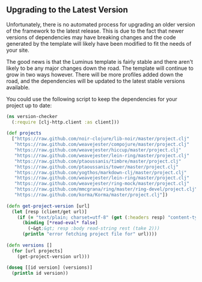 ## Upgrading to the Latest Version

Unfortunately, there is no automated process for upgrading an older version of the framework to the latest release.
This is due to the fact that newer versions of dependencies may have breaking changes and the code generated by
the template will likely have been modified to fit the needs of your site.

The good news is that the Luminus template is fairly stable and there aren't likely to be any major changes down the
road. The template will continue to grow in two ways however. There will be more profiles added down the road, and
the dependencies will be updated to the latest stable versions available.

You could use the following script to keep the dependencies for your project up to date:

```clojure
(ns version-checker
  (:require [clj-http.client :as client]))
 
(def projects
  ["https://raw.github.com/noir-clojure/lib-noir/master/project.clj"
   "https://raw.github.com/weavejester/compojure/master/project.clj"
   "https://raw.github.com/weavejester/hiccup/master/project.clj"
   "https://raw.github.com/weavejester/lein-ring/master/project.clj"
   "https://raw.github.com/ptaoussanis/timbre/master/project.clj"
   "https://raw.github.com/ptaoussanis/tower/master/project.clj"
   "https://raw.github.com/yogthos/markdown-clj/master/project.clj"
   "https://raw.github.com/weavejester/lein-ring/master/project.clj"
   "https://raw.github.com/weavejester/ring-mock/master/project.clj"
   "https://raw.github.com/mmcgrana/ring/master/ring-devel/project.clj"
   "https://raw.github.com/korma/Korma/master/project.clj"])
 
(defn get-project-version [url]
  (let [resp (client/get url)]
    (if (= "text/plain; charset=utf-8" (get (:headers resp) "content-type"))
      (binding [*read-eval* false]   
        (-&gt;&gt; resp :body read-string rest (take 2)))
      (println "error fetching project file for" url))))
 
(defn versions []
  (for [url projects]
    (get-project-version url)))
 
(doseq [[id version] (versions)]
  (println id version))
````
